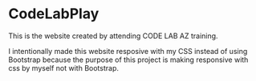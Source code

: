 # CodeLabPlay
This is the website created by attending CODE LAB AZ training.

I intentionally made this website resposive with my CSS instead of using Bootstrap because the purpose of this project is making responsive with css by myself not with Bootstrap.

